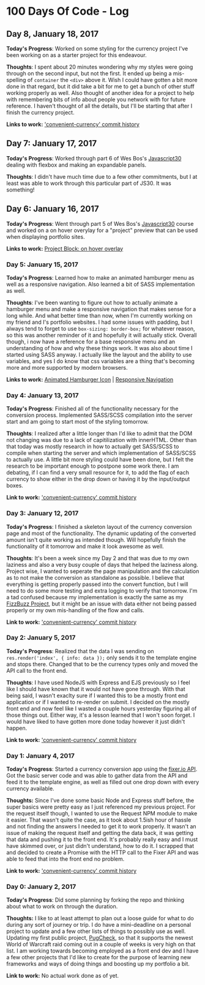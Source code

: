 # 100 Days Of Code - Log

## Day 8, January 18, 2017

**Today's Progress**: Worked on some styling for the currency project I've been working on as a starter project for this endeavour.

**Thoughts**: I spent about 20 minutes wondering why my styles were going through on the second input, but not the first. It ended up being a mis-spelling of `container` the `<div>` above it. Wish I could have gotten a bit more done in that regard, but it did take a bit for me to get a bunch of other stuff working properly as well. Also thought of another idea for a project to help with remembering bits of info about people you network with for future reference. I haven't thought of all the details, but I'll be starting that after I finish the currency project.

**Links to work:** ['convenient-currency' commit history](https://github.com/krames12/convenient-currency/commits/master)

## Day 7: January 17, 2017

**Today's Progress**: Worked through part 6 of Wes Bos's [Javascript30](www.javascript30.com) dealing with flexbox and making an expandable panels.

**Thoughts**: I didn't have much time due to a few other commitments, but I at least was able to work through this particular part of JS30. It was something!

## Day 6: January 16, 2017

**Today's Progress**: Went through part 5 of Wes Bos's [Javascript30](www.javascript30.com) course and worked on a on hover overylay for a "project" preview that can be used when displaying portfolio sites.

**Links to work:** [Project Block: on hover overlay](https://codepen.io/krames12/pen/egdwNp)

### Day 5: January 15, 2017

**Today's Progress**: Learned how to make an animated hamburger menu as well as a responsive navigation. Also learned a bit of SASS implementation as well.

**Thoughts**: I've been wanting to figure out how to actually animate a hamburger menu and make a responsive navigation that makes sense for a long while. And what better time than now, when I'm currently working on my friend and I's portfolio websites. I had some issues with padding, but I always tend to forget to use `box-sizing: border-box;` for whatever reason, so this was another reminder of it and hopefully it will actually stick. Overall though, i now have a reference for a base responsive menu and an understanding of how and why these things work. It was also about time I started using SASS anyway. I actually like the layout and the ability to use variables, and yes I do know that css variables are a thing that's becoming more and more supported by modern browsers.

**Links to work:** [Animated Hamburger Icon](https://codepen.io/krames12/pen/QdKdoK) | [Responsive Navigation](https://codepen.io/krames12/pen/JERWaQ)

### Day 4: January 13, 2017

**Today's Progress**: Finished all of the functionality necessary for the conversion process. Implemented SASS/SCSS compilation into the server start and am going to start most of the styling tomorrow. 

**Thoughts**: I realized after a little longer than I'd like to admit that the DOM not changing was due to a lack of capitilization with innerHTML. Other than that today was mostly research in how to actually get SASS/SCSS to compile when starting the server and which implementation of SASS/SCSS to actually use. A little bit more styling could have been done, but I felt the research to be important enough to postpone some work there. I am debating, if I can find a very small resource for it, to add the flag of each currency to show either in the drop down or having it by the input/output boxes. 

**Link to work:** ['convenient-currency' commit history](https://github.com/krames12/convenient-currency/commits/master)

### Day 3: January 12, 2017

**Today's Progress**: I finished a skeleton layout of the currency conversion page and most of the functionality. The dynamic updating of the converted amount isn't quite working as intended though. Will hopefully finish the functionality of it tomorrow and make it look awesome as well.

**Thoughts**: It's been a week since my Day 2 and that was due to my own laziness and also a very busy couple of days that helped the laziness along. Project wise, I wanted to seperate the page manipulation and the calculation as to not make the conversion as standalone as possible. I believe that everything is getting properly passed into the convert function, but I will need to do some more testing and extra logging to verify that tomorrow. I'm a tad confused because my implementation is exactly the same as my [FizzBuzz Project](https://github.com/krames12/learn-mocha-fizzbuzz), but it might be an issue with data either not being passed properly or my own mis-handling of the flow and calls.

**Link to work:** ['convenient-currency' commit history](https://github.com/krames12/convenient-currency/commits/master)

### Day 2:  January 5, 2017

**Today's Progress**: Realized that the data I was sending on `res.render('index', { info: data });` only sends it to the template engine and stops there. Changed that to be the currency types only and moved the API call to the front end.

**Thoughts**: I have used NodeJS with Express and EJS previously so I feel like I should have known that it would not have gone through. With that being said, I wasn't exaclty sure if I wanted this to be a mostly front end application or if I wanted to re-render on submit. I decided on the mostly front end and now feel like I wasted a couple hours yesterday figuring all of those things out. Either way, it's a lesson learned that I won't soon forget. I would have liked to have gotten more done today however it just didn't happen.

**Link to work:** ['convenient-currency' commit history](https://github.com/krames12/convenient-currency/commits/master)

### Day 1: January 4, 2017

**Today's Progress**: Started a currency conversion app using the [fixer.io API](http://fixer.io/). Got the basic server code and was able to gather data from the API and feed it to the template engine, as well as filled out one drop down with every currency available.

**Thoughts:** Since I've done some basic Node and Express stuff before, the super basics were pretty easy as I just referenced my previous project. For the request itself though, I wanted to use the Request NPM module to make it easier. That wasn't quite the case, as it took about 1.5ish hour of hassle and not finding the answers I needed to get it to work properly. It wasn't an issue of making the request itself and getting the data back, it was getting that data and pushing it to the front end. It's probably really easy and I must have skimmed over, or just didn't understand, how to do it. I scrapped that and decided to create a Promise with the HTTP call to the Fixer API and was able to feed that into the front end no problem. 

**Link to work:** ['convenient-currency' commit history](https://github.com/krames12/convenient-currency/commits/master)

### Day 0: January 2, 2017

**Today's Progress**: Did some planning by forking the repo and thinking about what to work on through the duration.

**Thoughts:** I like to at least attempt to plan out a loose guide for what to do during any sort of journey or trip. I do have a mini-deadline on a personal project to update and a few other lists of things to possibly use as well. Updating my first public project, [PugCheck](http://pugcheck.com), so that it supports the newest World of Warcraft raid coming out in a couple of weeks is very high on that list. I am working towards becoming employed as a front end dev and I have a few other projects that I'd like to create for the purpose of learning new frameworks and ways of doing things and boosting up my portfolio a bit.

**Link to work:** No actual work done as of yet.
